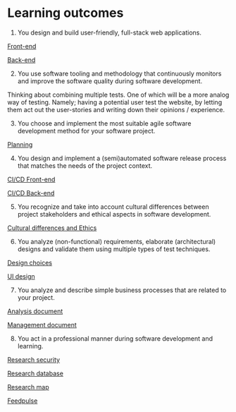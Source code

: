 # Learning outcomes
1.	You design and build user-friendly, full-stack web applications.

[Front-end](https://github.com/S3-Portfolio/Front-end)

[Back-end](https://github.com/S3-Portfolio/Back-end)

2.	You use software tooling and methodology that continuously monitors and improve the software quality during software development.

Thinking about combining multiple tests. 
One of which will be a more analog way of testing. 
Namely; having a potential user test the website, by letting them act out the user-stories and writing down their opinions / experience.

3.	You choose and implement the most suitable agile software development method for your software project.

[Planning](https://github.com/orgs/S3-Portfolio/projects/1)

4.	You design and implement a (semi)automated software release process that matches the needs of the project context.

[CI/CD Front-end](https://github.com/S3-Portfolio/Front-end/actions)

[CI/CD Back-end](https://github.com/S3-Portfolio/Back-end/actions)

5.	You recognize and take into account cultural differences between project stakeholders and ethical aspects in software development.

[Cultural differences and Ethics](https://github.com/S3-Portfolio/General/blob/6bf6a92955f02302a7a73e62fde58c0cbf7e6053/CulturalDifferencesEthics.md)

6.	You analyze (non-functional) requirements, elaborate (architectural) designs and validate them using multiple types of test techniques.

[Design choices](https://github.com/S3-Portfolio/General/blob/6bf6a92955f02302a7a73e62fde58c0cbf7e6053/Choices.md)

[UI design](https://github.com/S3-Portfolio/General/blob/1a022b807e0eb27287c6dac0e17f54487a9be004/UI%20edited.png)

7.	You analyze and describe simple business processes that are related to your project.

[Analysis document](https://github.com/S3-Portfolio/General/blob/6bf6a92955f02302a7a73e62fde58c0cbf7e6053/Analysis.md)

[Management document](https://github.com/S3-Portfolio/General/blob/6bf6a92955f02302a7a73e62fde58c0cbf7e6053/management.md)

8.	You act in a professional manner during software development and learning.

[Research security](https://github.com/S3-Portfolio/General/blob/6bf6a92955f02302a7a73e62fde58c0cbf7e6053/ResearchSecurity.md)

[Research database](https://github.com/S3-Portfolio/General/blob/1558abde3a612318fcfc7f24fe8501895235337a/ResearchDatabase.md)

[Research map](https://github.com/S3-Portfolio/General/blob/999ae7a2b995dd12a90af8077c78d10f255c8c7c/ResearchMap.md)

[Feedpulse](https://fhict.instructure.com/courses/12992/external_tools/1067)

